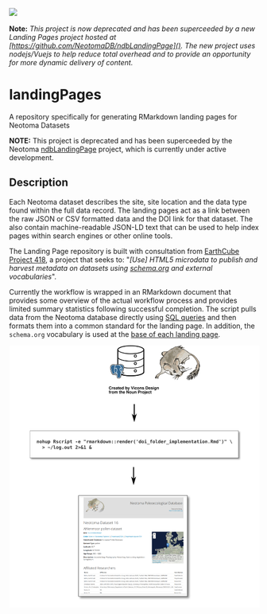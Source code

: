 ![](https://img.shields.io/badge/status-deprecated-red.svg)

**Note:** *This project is now deprecated and has been superceeded by a new Landing Pages project hosted at [https://github.com/NeotomaDB/ndbLandingPage]().  The new project uses nodejs/Vuejs to help reduce total overhead and to provide an opportunity for more dynamic delivery of content.*

# landingPages

A repository specifically for generating RMarkdown landing pages for Neotoma Datasets

**NOTE:** This project is deprecated and has been superceeded by the Neotoma [ndbLandingPage](https://github.com/NeotomaDB/ndbLandingPage) project, which is currently under active development.

## Description

Each Neotoma dataset describes the site, site location and the data type found within the full data record.  The landing pages act as a link between the raw JSON or CSV formatted data and the DOI link for that dataset.  The also contain machine-readable JSON-LD text that can be used to help index pages within search engines or other online tools.

The Landing Page repository is built with consultation from [EarthCube Project 418](https://github.com/earthcubearchitecture-project418), a project that seeks to: "*[Use] HTML5 microdata to publish and harvest metadata on datasets using [schema.org]() and external vocabularies*".

Currently the workflow is wrapped in an RMarkdown document that provides some overview of the actual workflow process and provides limited summary statistics following successful completion.  The script pulls data from the Neotoma database directly using [SQL queries](https://github.com/NeotomaDB/landingPages/tree/master/sql_queries) and then formats them into a common standard for the landing page.  In addition, the `schema.org` vocabulary is used at the [base of each landing page](https://github.com/NeotomaDB/landingPages/blob/master/static_page.Rmd).

![](resources/flowchart.svg)
